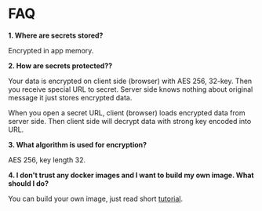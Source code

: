 # FAQ

**1. Where are secrets stored?**

Encrypted in app memory.

**2. How are secrets protected??**

Your data is encrypted on client side (browser) with AES 256, 32-key. Then you receive special URL to secret. 
Server side knows nothing about original message it just stores encrypted data.

When you open a secret URL, client (browser) loads encrypted data from server side. Then client side will decrypt
data with strong key encoded into URL.

**3. What algorithm is used for encryption?**

AES 256, key length 32.

**4. I don't trust any docker images and I want to build my own image. What should I do?**

You can build your own image, just read short [tutorial](BUILD.md).